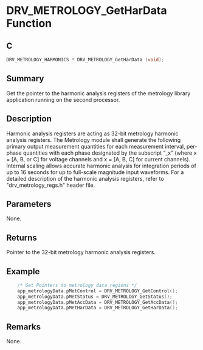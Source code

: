 # DRV_METROLOGY_GetHarData Function

## C

```c
DRV_METROLOGY_HARMONICS * DRV_METROLOGY_GetHarData (void);
```

## Summary

Get the pointer to the harmonic analysis registers of the metrology library application running on the second processor. 

## Description

Harmonic analysis registers are acting as 32-bit metrology harmonic analysis registers.
The Metrology module shall generate the following primary output measurement quantities for each measurement interval, per-phase quantities with each phase designated by the subscript “_x” (where x = [A, B, or C] for voltage channels and x = [A, B, C] for current channels). 
Internal scaling allows accurate harmonic analysis for integration periods of up to 16 seconds for up to full-scale magnitude input waveforms.
For a detailed description of the harmonic analysis registers, refer to "drv_metrology_regs.h" header file.

## Parameters

None.

## Returns

Pointer to the 32-bit metrology harmonic analysis registers.

## Example

```c
    /* Get Pointers to metrology data regions */
    app_metrologyData.pMetControl = DRV_METROLOGY_GetControl();
    app_metrologyData.pMetStatus = DRV_METROLOGY_GetStatus();
    app_metrologyData.pMetAccData = DRV_METROLOGY_GetAccData();
    app_metrologyData.pMetHarData = DRV_METROLOGY_GetHarData();
```

## Remarks

None.


